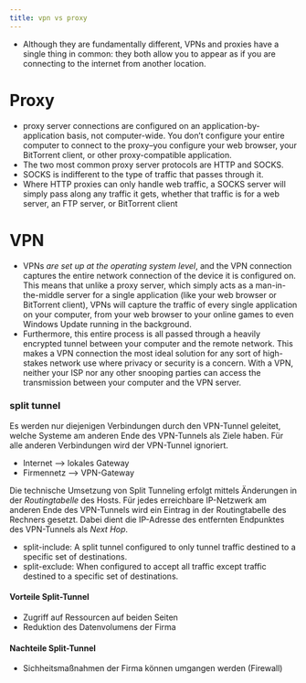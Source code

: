 ```yaml
---
title: vpn vs proxy
---
```


* Although they are fundamentally different, VPNs and proxies have a single thing in common: they both allow you to appear as if you are connecting to the internet from another location. 

# Proxy

* proxy server connections are configured on an application-by-application basis, not computer-wide. You don’t configure your entire computer to connect to the proxy–you configure your web browser, your BitTorrent client, or other proxy-compatible application. 
* The two most common proxy server protocols are HTTP and SOCKS.
* SOCKS is indifferent to the type of traffic that passes through it.
* Where HTTP proxies can only handle web traffic, a SOCKS server will simply pass along any traffic it gets, whether that traffic is for a web server, an FTP server, or BitTorrent client

# VPN

* VPNs *are set up at the operating system level*, and the VPN connection captures the entire network connection of the device it is configured on. This means that unlike a proxy server, which simply acts as a man-in-the-middle server for a single application (like your web browser or BitTorrent client), VPNs will capture the traffic of every single application on your computer, from your web browser to your online games to even Windows Update running in the background.
* Furthermore, this entire process is all passed through a heavily encrypted tunnel between your computer and the remote network. This makes a VPN connection the most ideal solution for any sort of high-stakes network use where privacy or security is a concern. With a VPN, neither your ISP nor any other snooping parties can access the transmission between your computer and the VPN server. 

### split tunnel

Es werden nur diejenigen Verbindungen durch den VPN-Tunnel geleitet, welche Systeme am anderen Ende des VPN-Tunnels als Ziele haben. Für alle anderen Verbindungen wird der VPN-Tunnel ignoriert. 

* Internet --> lokales Gateway
* Firmennetz --> VPN-Gateway

Die technische Umsetzung von Split Tunneling erfolgt mittels Änderungen in der *Routingtabelle* des Hosts. Für jedes erreichbare IP-Netzwerk am anderen Ende des VPN-Tunnels wird ein Eintrag in der Routingtabelle des Rechners gesetzt. Dabei dient die IP-Adresse des entfernten Endpunktes des VPN-Tunnels als *Next Hop*. 

* split-include: A split tunnel configured to only tunnel traffic destined to a specific set of destinations.
* split-exclude: When configured to accept all traffic except traffic destined to a specific set of destinations.


#### Vorteile Split-Tunnel

* Zugriff auf Ressourcen auf beiden Seiten
* Reduktion des Datenvolumens der Firma

#### Nachteile Split-Tunnel

* Sichheitsmaßnahmen der Firma können umgangen werden (Firewall)